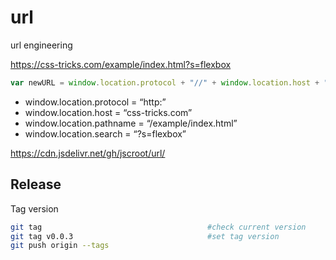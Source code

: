 # url
url engineering

https://css-tricks.com/example/index.html?s=flexbox


```js
var newURL = window.location.protocol + "//" + window.location.host + "/" + window.location.pathname + window.location.search
```

* window.location.protocol = “http:”
* window.location.host = “css-tricks.com”
* window.location.pathname = “/example/index.html”
* window.location.search = “?s=flexbox”


https://cdn.jsdelivr.net/gh/jscroot/url/ 

## Release

Tag version
```sh
git tag                                 	#check current version
git tag v0.0.3                          	#set tag version
git push origin --tags  
```
